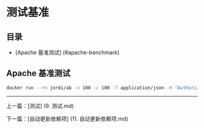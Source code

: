 # 测试基准

## 目录 <!-- omit in toc -->

- [Apache 基准测试] (#apache-benchmark)

## Apache 基准测试

```bash
docker run --rm jordi/ab -n 100 -c 100 -T application/json -H "Authorization: Bearer USER_TOKEN" -v 2 http://<server_ip>:3000/api/v1/users
```

---

上一篇：[测试] (9. 测试.md)

下一篇：[自动更新依赖项] (11. 自动更新依赖项.md)
